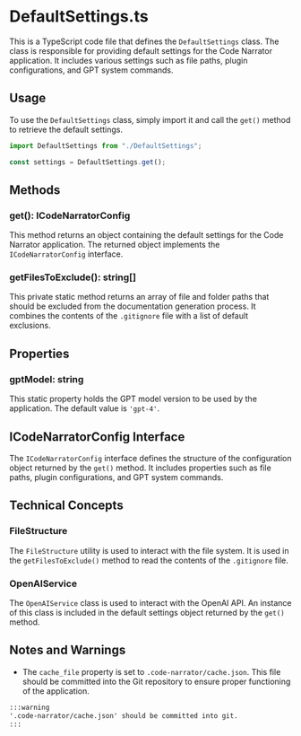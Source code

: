 # DefaultSettings.ts

This is a TypeScript code file that defines the `DefaultSettings` class. The class is responsible for providing default settings for the Code Narrator application. It includes various settings such as file paths, plugin configurations, and GPT system commands.

## Usage

To use the `DefaultSettings` class, simply import it and call the `get()` method to retrieve the default settings.

```typescript
import DefaultSettings from "./DefaultSettings";

const settings = DefaultSettings.get();
```

## Methods

### get(): ICodeNarratorConfig

This method returns an object containing the default settings for the Code Narrator application. The returned object implements the `ICodeNarratorConfig` interface.

### getFilesToExclude(): string[]

This private static method returns an array of file and folder paths that should be excluded from the documentation generation process. It combines the contents of the `.gitignore` file with a list of default exclusions.

## Properties

### gptModel: string

This static property holds the GPT model version to be used by the application. The default value is `'gpt-4'`.

## ICodeNarratorConfig Interface

The `ICodeNarratorConfig` interface defines the structure of the configuration object returned by the `get()` method. It includes properties such as file paths, plugin configurations, and GPT system commands.

## Technical Concepts

### FileStructure

The `FileStructure` utility is used to interact with the file system. It is used in the `getFilesToExclude()` method to read the contents of the `.gitignore` file.

### OpenAIService

The `OpenAIService` class is used to interact with the OpenAI API. An instance of this class is included in the default settings object returned by the `get()` method.

## Notes and Warnings

- The `cache_file` property is set to `.code-narrator/cache.json`. This file should be committed into the Git repository to ensure proper functioning of the application.

```md
:::warning
'.code-narrator/cache.json' should be committed into git.
:::
```